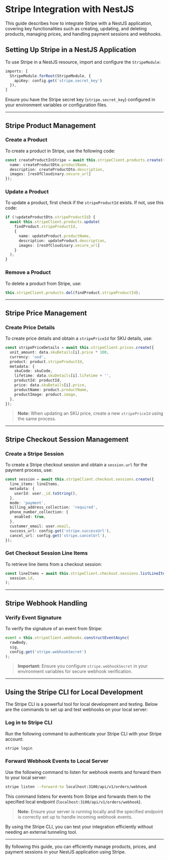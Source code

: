 # Stripe Integration with NestJS

This guide describes how to integrate Stripe with a NestJS application, covering key functionalities such as creating, updating, and deleting products, managing prices, and handling payment sessions and webhooks.

## Setting Up Stripe in a NestJS Application

To use Stripe in a NestJS resource, import and configure the `StripeModule`:

```typescript
imports: [
  StripeModule.forRoot(StripeModule, {
    apiKey: config.get('stripe.secret_key')
  }),
]
```

Ensure you have the Stripe secret key (`stripe.secret_key`) configured in your environment variables or configuration files.

---

## Stripe Product Management

### Create a Product

To create a product in Stripe, use the following code:

```typescript
const createProductInStripe = await this.stripeClient.products.create({
  name: createProductDto.productName,
  description: createProductDto.description,
  images: [resOfCloudinary.secure_url]
});
```

### Update a Product

To update a product, first check if the `stripeProductId` exists. If not, use this code:

```typescript
if (!updateProductDto.stripeProductId) {
  await this.stripeClient.products.update(
    findProduct.stripeProductId,
    {
      name: updateProduct.productName,
      description: updateProduct.description,
      images: [resOfCloudinary.secure_url]
    }
  );
}
```

### Remove a Product

To delete a product from Stripe, use:

```typescript
this.stripeClient.products.del(findProduct.stripeProductId);
```

---

## Stripe Price Management

### Create Price Details

To create price details and obtain a `stripePriceId` for SKU details, use:

```typescript
const stripePriceDetails = await this.stripeClient.prices.create({
  unit_amount: data.skuDetails[i].price * 100,
  currency: 'usd',
  product: product.stripeProductId,
  metadata: {
    skuCode: skuCode,
    lifetime: data.skuDetails[i].lifetime + '',
    productId: productId,
    price: data.skuDetails[i].price,
    productName: product.productName,
    productImage: product.image,
  },
});
```

> **Note:** When updating an SKU price, create a new `stripePriceId` using the same process.

---

## Stripe Checkout Session Management

### Create a Stripe Session

To create a Stripe checkout session and obtain a `session.url` for the payment process, use:

```typescript
const session = await this.stripeClient.checkout.sessions.create({
  line_items: lineItems,
  metadata: {
    userId: user._id.toString(),
  },
  mode: 'payment',
  billing_address_collection: 'required',
  phone_number_collection: {
    enabled: true,
  },
  customer_email: user.email,
  success_url: config.get('stripe.successUrl'),
  cancel_url: config.get('stripe.cancelUrl'),
});
```

### Get Checkout Session Line Items

To retrieve line items from a checkout session:

```typescript
const lineItems = await this.stripeClient.checkout.sessions.listLineItems(
  session.id,
);
```

---

## Stripe Webhook Handling

### Verify Event Signature

To verify the signature of an event from Stripe:

```typescript
event = this.stripeClient.webhooks.constructEventAsync(
  rawBody,
  sig,
  config.get('stripe.webhookSecret')
);
```

> **Important:** Ensure you configure `stripe.webhookSecret` in your environment variables for secure webhook verification.

---

## Using the Stripe CLI for Local Development

The Stripe CLI is a powerful tool for local development and testing. Below are the commands to set up and test webhooks on your local server:

### Log in to Stripe CLI

Run the following command to authenticate your Stripe CLI with your Stripe account:

```bash
stripe login
```

### Forward Webhook Events to Local Server

Use the following command to listen for webhook events and forward them to your local server:

```bash
stripe listen --forward-to localhost:3100/api/v1/orders/webhook
```

This command listens for events from Stripe and forwards them to the specified local endpoint (`localhost:3100/api/v1/orders/webhook`).

> **Note:** Ensure your server is running locally and the specified endpoint is correctly set up to handle incoming webhook events.

By using the Stripe CLI, you can test your integration efficiently without needing an external tunneling tool.

---

By following this guide, you can efficiently manage products, prices, and payment sessions in your NestJS application using Stripe.